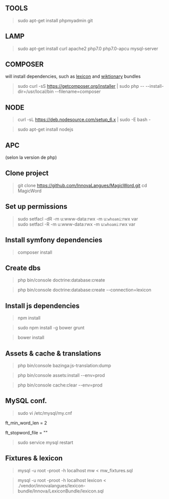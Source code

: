 ## TOOLS
> sudo apt-get install phpmyadmin git

## LAMP
> sudo apt-get install curl apache2 php7.0 php7.0-apcu mysql-server

## COMPOSER
will install dependencies, such as [lexicon](https://github.com/InnovaLangues/WiktionaryBundle) and [wiktionary](https://github.com/InnovaLangues/WiktionaryBundle) bundles
> sudo curl -sS https://getcomposer.org/installer | sudo php -- --install-dir=/usr/local/bin --filename=composer

## NODE
> curl -sL https://deb.nodesource.com/setup_6.x | sudo -E bash -

> sudo apt-get install nodejs

## APC
(selon la version de php)

## Clone project
> git clone https://github.com/InnovaLangues/MagicWord.git
> cd MagicWord

## Set up permissions
> sudo setfacl -dR -m u:www-data:rwx -m u:`whoami`:rwx var  
> sudo setfacl -R -m u:www-data:rwx -m u:`whoami`:rwx var  

## Install symfony dependencies
> composer install

## Create dbs
> php bin/console doctrine:database:create

> php bin/console doctrine:database:create --connection=lexicon

## Install js dependencies
> npm install

> sudo npm install -g bower grunt

> bower install

## Assets & cache & translations
> php bin/console bazinga:js-translation:dump

> php bin/console assets:install --env=prod

> php bin/console cache:clear --env=prod

## MySQL conf.
> sudo vi /etc/mysql/my.cnf

ft_min_word_len = 2

ft_stopword_file = ""

> sudo service mysql restart

## Fixtures & lexicon
> mysql -u root -proot -h localhost mw < mw_fixtures.sql

> mysql -u root -proot -h localhost lexicon < ./vendor/innovalangues/lexicon-bundle/Innova/LexiconBundle/lexicon.sql
